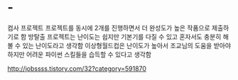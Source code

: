 # -
컴사 프로젝트
프로젝트를 동시에 2개를 진행하면서 더 완성도가 높은 작품으로 제출하기로 함
방탈출 프로젝트는 난이도는 쉽지만 기본기를 다질 수 있고 혼자서도 충분히 해볼 수 있는 난이도라고 생각함
이상형월드컵은 난이도가 높아서 조교님의 도움을 받아야 하지만 어려운 파이썬 스킬들을 습득할 수 있다고 생각함


http://jobssss.tistory.com/32?category=591870
